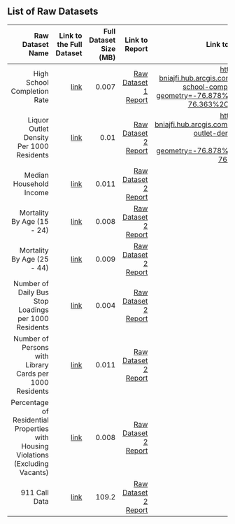 
## List of Raw Datasets


| Raw Dataset Name | Link to the Full Dataset   | Full Dataset Size (MB)  | Link to Report | Link to Original Source |
| ---:| ---: | ---: | ---: | --:|
| High School Completion Rate | [link](link/to/full/dataset1) | 0.007 | [Raw Dataset 1 Report](link/to/report1)|https://vital-signs-bniajfi.hub.arcgis.com/datasets/high-school-completion-rate/data?geometry=-76.878%2C39.192%2C-76.363%2C39.378&page=5|
| Liquor Outlet Density Per 1000 Residents | [link](link/to/full/dataset2) | 0.01 | [Raw Dataset 2 Report](link/to/report2)|https://vital-signs-bniajfi.hub.arcgis.com/datasets/liquor-outlet-density-per-1000-residents/data?geometry=-76.878%2C39.192%2C-76.363%2C39.378|
| Median Household Income | [link](link/to/full/dataset2) | 0.011 | [Raw Dataset 2 Report](link/to/report2)| |
| Mortality By Age (15 - 24) | [link](link/to/full/dataset2) | 0.008 | [Raw Dataset 2 Report](link/to/report2)| |
| Mortality By Age (25 - 44) | [link](link/to/full/dataset2) | 0.009 | [Raw Dataset 2 Report](link/to/report2)| |
| Number of Daily Bus Stop Loadings per 1000 Residents | [link](link/to/full/dataset2) | 0.004 | [Raw Dataset 2 Report](link/to/report2)| |
| Number of Persons with Library Cards per 1000 Residents | [link](link/to/full/dataset2) | 0.011 | [Raw Dataset 2 Report](link/to/report2)| |
| Percentage of Residential Properties with Housing Violations (Excluding Vacants) | [link](link/to/full/dataset2) | 0.008 | [Raw Dataset 2 Report](link/to/report2)| |
| 911 Call Data | [link](link/to/full/dataset2) | 109.2 | [Raw Dataset 2 Report](link/to/report2)| ...|




